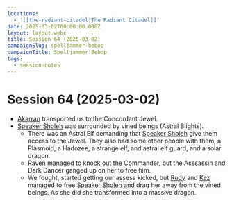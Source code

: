 ```yaml
---
locations:
  - '[[the-radiant-citadel|The Radiant Citadel]]'
date: 2025-03-02T00:00:00.000Z
layout: layout.webc
title: Session 64 (2025-03-02)
campaignSlug: spelljammer-bebop
campaignTitle: Spelljammer Bebop
tags:
  - session-notes
---
```

# Session 64 (2025-03-02)

- [Akarran](akarran-sanger.md) transported us to the Concordant Jewel.
- [Speaker Sholeh](speaker-sholeh.md) was surrounded by vined beings (Astral Blights).
	- There was an Astral Elf demanding that [Speaker Sholeh](speaker-sholeh.md) give them access to the Jewel. They also had some other people with them, a Plasmoid, a Hadozee, a strange elf, and astral elf guard, and a solar dragon.
	- [Raven](raven.md) managed to knock out the Commander, but the Asssassin and Dark Dancer ganged up on her to free him.
	- We fought, started getting our assess kicked, but [Rudy](refuge-unit-d3.md) and [Kez](kez-bardaux.md) managed to free [Speaker Sholeh](speaker-sholeh.md) and drag her away from the vined beings. As she did she transformed into a massive dragon.
